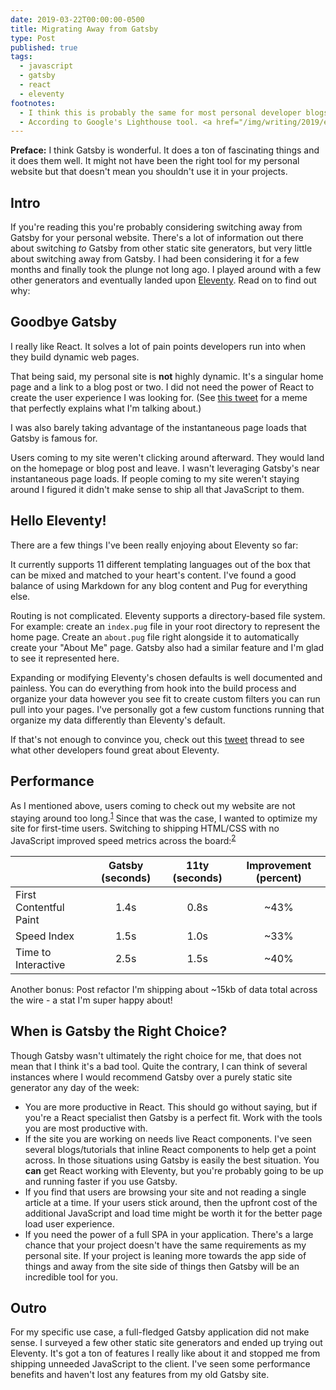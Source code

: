 ```yaml
---
date: 2019-03-22T00:00:00-0500
title: Migrating Away from Gatsby
type: Post
published: true
tags: 
  - javascript
  - gatsby
  - react
  - eleventy
footnotes:
  - I think this is probably the same for most personal developer blogs. Personally speaking, if I come across a post there's little chance that I'll click around and stay on the site. 9 times out of 10 once I've read the post I close the tab.
  - According to Google's Lighthouse tool. <a href="/img/writing/2019/eleventy-results.png">Eleventy results</a>. <a href="/img/writing/2019/gatsby-results.png">Gatsby results</a>.
---
```


**Preface:** I think Gatsby is wonderful. It does a ton of fascinating things and it does them well. It might not have been the right tool for my personal website but that doesn't mean you shouldn't use it in your projects.

## Intro

If you're reading this you're probably considering switching away from Gatsby for your personal website. There's a lot of information out there about switching *to* Gatsby from other static site generators, but very little about switching away from Gatsby. I had been considering it for a few months and finally took the plunge not long ago. I played around with a few other generators and eventually landed upon [Eleventy](https://www.11ty.io/). Read on to find out why:

## Goodbye Gatsby

I really like React. It solves a lot of pain points developers run into when they build dynamic web pages.

That being said, my personal site is **not** highly dynamic. It's a singular home page and a link to a blog post or two. I did not need the power of React to create the user experience I was looking for. (See [this tweet](https://twitter.com/markdalgleish/status/1108433814647300097) for a meme that perfectly explains what I'm talking about.)

I was also barely taking advantage of the instantaneous page loads that Gatsby is famous for.

Users coming to my site weren't clicking around afterward. They would land on the homepage or blog post and leave. I wasn't leveraging Gatsby's near instantaneous page loads. If people coming to my site weren't staying around I figured it didn't make sense to ship all that JavaScript to them.

## Hello Eleventy!

There are a few things I've been really enjoying about Eleventy so far:

It currently supports 11 different templating languages out of the box that can be mixed and matched to your heart's content. I've found a good balance of using Markdown for any blog content and Pug for everything else.

Routing is not complicated. Eleventy supports a directory-based file system. For example: create an `index.pug` file in your root directory to represent the home page. Create an `about.pug` file right alongside it to automatically create your "About Me" page. Gatsby also had a similar feature and I'm glad to see it represented here.

Expanding or modifying Eleventy's chosen defaults is well documented and painless. You can do everything from hook into the build process and organize your data however you see fit to create custom filters you can run pull into your pages. I've personally got a few custom functions running that organize my data differently than Eleventy's default.

If that's not enough to convince you, check out this [tweet](https://twitter.com/jensimmons/status/1107377359546736641) thread to see what other developers found great about Eleventy.

## Performance

As I mentioned above, users coming to check out my website are not staying around too long.<sup id="a1">[1](#f1)</sup> Since that was the case, I wanted to optimize my site for first-time users. Switching to shipping HTML/CSS with no JavaScript improved speed metrics across the board:<sup id="a2">[2](#f2)</sup>

|                        | Gatsby <span class="writing__table-unit">(seconds)<span> | 11ty <span class="writing__table-unit">(seconds)<span> | Improvement <span class="writing__table-unit">(percent)<span> |
| ---------------------- | :------------------------------------------------------: | :----------------------------------------------------: | :-----------------------------------------------------------: |
| First Contentful Paint |                           1.4s                           |                          0.8s                          |                             ~43%                              |
| Speed Index            |                           1.5s                           |                          1.0s                          |                             ~33%                              |
| Time to Interactive    |                           2.5s                           |                          1.5s                          |                             ~40%                              |

Another bonus: Post refactor I'm shipping about ~15kb of data total across the wire - a stat I'm super happy about!

## When is Gatsby the Right Choice?

Though Gatsby wasn't ultimately the right choice for me, that does not mean that I think it's a bad tool. Quite the contrary, I can think of several instances where I would recommend Gatsby over a purely static site generator any day of the week:
- You are more productive in React. This should go without saying, but if you're a React specialist then Gatsby is a perfect fit. Work with the tools you are most productive with.
- If the site you are working on needs live React components. I've seen several blogs/tutorials that inline React components to help get a point across. In those situations using Gatsby is easily the best situation. You **can** get React working with Eleventy, but you're probably going to be up and running faster if you use Gatsby.
- If you find that users are browsing your site and not reading a single article at a time. If your users stick around, then the upfront cost of the additional JavaScript and load time might be worth it for the better page load user experience.
- If you need the power of a full SPA in your application. There's a large chance that your project doesn't have the same requirements as my personal site. If your project is leaning more towards the app side of things and away from the site side of things then Gatsby will be an incredible tool for you.

## Outro

For my specific use case, a full-fledged Gatsby application did not make sense. I surveyed a few other static site generators and ended up trying out Eleventy. It's got a ton of features I really like about it and stopped me from shipping unneeded JavaScript to the client. I've seen some performance benefits and haven't lost any features from my old Gatsby site.